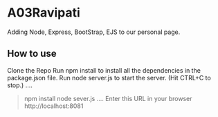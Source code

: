 # A03Ravipati 
Adding Node, Express, BootStrap, EJS to our personal page.
## How to use
Clone the Repo
Run npm install to install all the dependencies in the package.json file.
Run node server.js to start the server. (Hit CTRL+C to stop.)
....
> npm install
> node sever.js
....
Enter this URL in your browser http://localhost:8081